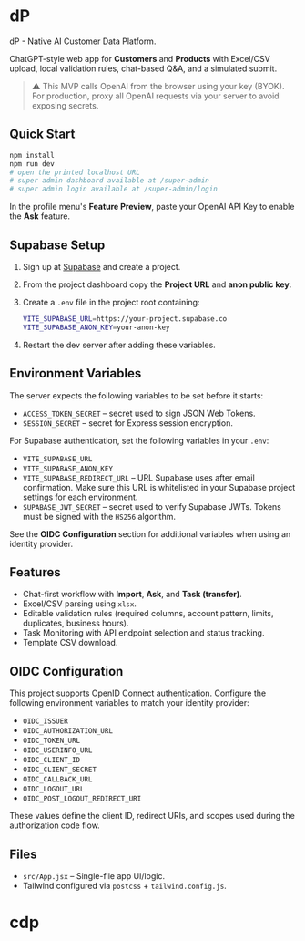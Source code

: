 # dP

dP - Native AI Customer Data Platform.

ChatGPT-style web app for **Customers** and **Products** with Excel/CSV upload, local validation rules, chat-based Q&A, and a simulated submit.

> ⚠️ This MVP calls OpenAI from the browser using your key (BYOK). For production, proxy all OpenAI requests via your server to avoid exposing secrets.

## Quick Start
```bash
npm install
npm run dev
# open the printed localhost URL
# super admin dashboard available at /super-admin
# super admin login available at /super-admin/login
```
In the profile menu's **Feature Preview**, paste your OpenAI API Key to enable the **Ask** feature.

## Supabase Setup

1. Sign up at [Supabase](https://supabase.com/) and create a project.
2. From the project dashboard copy the **Project URL** and **anon public key**.
3. Create a `.env` file in the project root containing:

   ```bash
   VITE_SUPABASE_URL=https://your-project.supabase.co
   VITE_SUPABASE_ANON_KEY=your-anon-key
   ```
4. Restart the dev server after adding these variables.

## Environment Variables

The server expects the following variables to be set before it starts:

- `ACCESS_TOKEN_SECRET` – secret used to sign JSON Web Tokens.
- `SESSION_SECRET` – secret for Express session encryption.

For Supabase authentication, set the following variables in your `.env`:

- `VITE_SUPABASE_URL`
- `VITE_SUPABASE_ANON_KEY`
- `VITE_SUPABASE_REDIRECT_URL` – URL Supabase uses after email confirmation. Make sure this URL is whitelisted in your Supabase project settings for each environment.
- `SUPABASE_JWT_SECRET` – secret used to verify Supabase JWTs. Tokens must be signed with the `HS256` algorithm.

See the **OIDC Configuration** section for additional variables when using an identity provider.

## Features
- Chat-first workflow with **Import**, **Ask**, and **Task (transfer)**.
- Excel/CSV parsing using `xlsx`.
- Editable validation rules (required columns, account pattern, limits, duplicates, business hours).
- Task Monitoring with API endpoint selection and status tracking.
- Template CSV download.

## OIDC Configuration

This project supports OpenID Connect authentication. Configure the following environment variables to match your identity provider:

- `OIDC_ISSUER`
- `OIDC_AUTHORIZATION_URL`
- `OIDC_TOKEN_URL`
- `OIDC_USERINFO_URL`
- `OIDC_CLIENT_ID`
- `OIDC_CLIENT_SECRET`
- `OIDC_CALLBACK_URL`
- `OIDC_LOGOUT_URL`
- `OIDC_POST_LOGOUT_REDIRECT_URI`

These values define the client ID, redirect URIs, and scopes used during the authorization code flow.

## Files
- `src/App.jsx` – Single-file app UI/logic.
- Tailwind configured via `postcss` + `tailwind.config.js`.
# cdp
